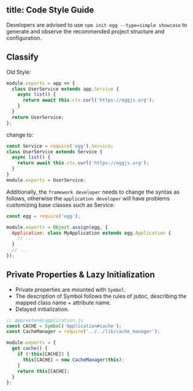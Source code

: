 title: Code Style Guide
---

Developers are advised to use `npm init egg --type=simple showcase` to generate and observe the recommended project structure and configuration.

## Classify

Old Style:

```js
module.exports = app => {
  class UserService extends app.Service {
    async list() {
      return await this.ctx.curl('https://eggjs.org');
    }
  }
  return UserService;
};
```

change to:

```js
const Service = require('egg').Service;
class UserService extends Service {
  async list() {
    return await this.ctx.curl('https://eggjs.org');
  }
}
module.exports = UserService;
```

Additionally, the `framework developer` needs to change the syntax as follows, otherwise the `application developer` will have problems customizing base classes such as Service:

```js
const egg = require('egg');

module.exports = Object.assign(egg, {
  Application: class MyApplication extends egg.Application {
    // ...
  }
  // ...
});
```

## Private Properties & Lazy Initialization

* Private properties are mounted with `Symbol`.
* The description of Symbol follows the rules of jsdoc, describing the mapped class name + attribute name.
* Delayed initialization.

```js
// app/extend/application.js
const CACHE = Symbol('Application#cache');
const CacheManager = require('../../lib/cache_manager');

module.exports = {
  get cache() {
    if (!this[CACHE]) {
      this[CACHE] = new CacheManager(this);
    }
    return this[CACHE];
  }
};
```
